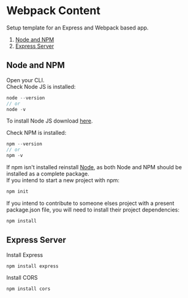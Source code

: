 # Webpack Content
Setup template for an Express and Webpack based app.

1. [Node and NPM](#node-and-npm)
2. [Express Server](#express-server)

## Node and NPM
Open your CLI.</br>
Check Node JS is installed:
```js
node --version
// or
node -v
```
To install Node JS download [here](https://nodejs.org/en/).</br>

Check NPM is installed:
```js
npm --version
// or
npm -v
```
If npm isn't installed reinstall [Node](https://nodejs.org/en/), as both Node and NPM should be installed as a complete package.</br>
If you intend to start a new project with npm:
```js
npm init
```
If you intend to contribute to someone elses project with a present package.json file, you will need to install their project dependencies:
```js
npm install
```

## Express Server
Install Express
```js
npm install express
```
Install CORS
```js
npm install cors
```